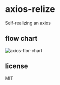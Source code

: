 # axios-relize

Self-realizing an axios

## flow chart

![axios-flor-chart](http://qiniu.sevenyuan.cn/axios-flow-chart.png)

## license

MIT
